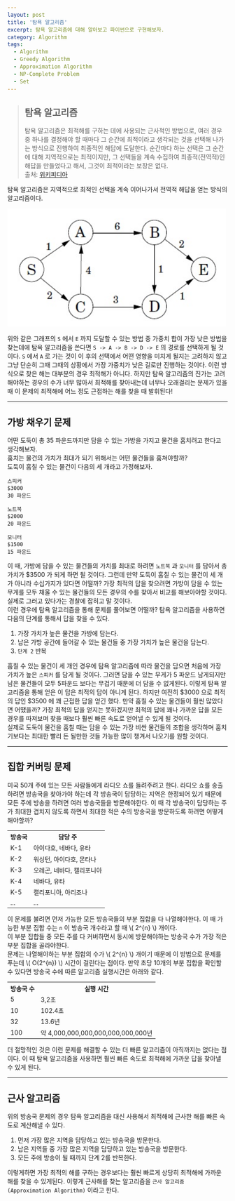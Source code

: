 ```yaml
---
layout: post
title: '탐욕 알고리즘'
excerpt: 탐욕 알고리즘에 대해 알아보고 파이썬으로 구현해보자.
category: Algorithm
tags:
  - Algorithm
  - Greedy Algorithm
  - Approximation Algorithm
  - NP-Complete Problem
  - Set
---
```


> ## 탐욕 알고리즘
> 탐욕 알고리즘은 최적해를 구하는 데에 사용되는 근사적인 방법으로, 여러 경우 중 하나를 결정해야 할 때마다 그 순간에 최적이라고 생각되는 것을 선택해 나가는 방식으로 진행하여 최종적인 해답에 도달한다. 순간마다 하는 선택은 그 순간에 대해 지역적으로는 최적이지만, 그 선택들을 계속 수집하여 최종적(전역적)인 해답을 만들었다고 해서, 그것이 최적이라는 보장은 없다.  
> 출처: [위키피디아](https://ko.wikipedia.org/wiki/%ED%83%90%EC%9A%95_%EC%95%8C%EA%B3%A0%EB%A6%AC%EC%A6%98)

탐욕 알고리즘은 지역적으로 최적인 선택을 계속 이어나가서 전역적 해답을 얻는 방식의 알고리즘이다.  

<img src="/img/algorithm/graph-ex.png" style="width: 500px">

위와 같은 그래프의 `S` 에서 `E` 까지 도달할 수 있는 방법 중 가중치 합이 가장 낮은 방법을 찾는데에 탐욕 알고리즘을 쓴다면 `S -> A -> B -> D -> E` 의 경로를 선택하게 될 것이다. `S` 에서 `A` 로 가는 것이 이 후의 선택에서 어떤 영향을 미치게 될지는 고려하지 않고 그냥 단순히 그때 그때의 상황에서 가장 가중치가 낮은 길로만 진행하는 것이다. 이런 방식으로 찾은 해는 대부분의 경우 최적해가 아니다. 하지만 탐욕 알고리즘의 진가는 고려해야하는 경우의 수가 너무 많아서 최적해를 찾아내는데 너무나 오래걸리는 문제가 있을 때 이 문제의 최적해에 어느 정도 근접하는 해를 찾을 때 발휘된다!

- - -

## 가방 채우기 문제

어떤 도둑이 총 35 파운드까지만 담을 수 있는 가방을 가지고 물건을 훔치려고 한다고 생각해보자.  
훔치는 물건의 가치가 최대가 되기 위해서는 어떤 물건들을 훔쳐야할까?  
도둑이 훔칠 수 있는 물건이 다음의 세 개라고 가정해보자.  

```
스피커
$3000
30 파운드
```

```
노트북
$2000
20 파운드
```

```
모니터
$1500
15 파운드
```

이 때, 가방에 담을 수 있는 물건들의 가치를 최대로 하려면 `노트북` 과 `모니터` 를  담아서 총 가치가 $3500 가 되게 하면 될 것이다. 그런데 만약 도둑이 훔칠 수 있는 물건이 세 개가 아니라 수십가지가 있다면 어떨까? 가장 최적의 답을 찾으려면 가방이 담을 수 있는 무게를 모두 채울 수 있는 물건들의 모든 경우의 수를 찾아서 비교를 해보아야할 것이다. 실제로 그러고 있다가는 경찰에 잡히고 말 것이다.  
이런 경우에 탐욕 알고리즘을 통해 문제를 풀어보면 어떨까? 탐욕 알고리즘을 사용하면 다음의 단계를 통해서 답을 찾을 수 있다.  

1. 가장 가치가 높은 물건을 가방에 담는다.
2. 남은 가방 공간에 들어갈 수 있는 물건들 중 가장 가치가 높은 물건을 담는다.
3. `단계 2` 반복

훔칠 수 있는 물건이 세 개인 경우에 탐욕 알고리즘에 따라 물건을 담으면 처음에 가장 가치가 높은 `스피커` 를 담게 될 것이다. 그러면 담을 수 있는 무게가 5 파운드 남게되지만 남은 물건들이 모두 5파운드 보다는 무겁기 때문에 더 담을 수 없게된다. 이렇게 탐욕 알고리즘을 통해 얻은 이 답은 최적의 답이 아니게 된다. 하지만 여전히 $3000 으로 최적의 답인 $3500 에 꽤 근접한 답을 얻긴 했다. 만약 훔칠 수 있는 물건들이 훨씬 많았다면 어땠을까? 가장 최적의 답을 얻지는 못하겠지만 최적의 답에 꽤나 가까운 답을 모든 경우를 따져보며 찾을 때보다 훨씬 빠른 속도로 얻어낼 수 있게 될 것이다.  
실제로 도둑이 물건을 훔칠 때는 담을 수 있는 가장 비싼 물건들의 조합을 생각하며 훔치기보다는 최대한 빨리 돈 될만한 것들 가능한 많이 챙겨서 나오기를 원할 것이다.

- - -

## 집합 커버링 문제

미국 50개 주에 있는 모든 사람들에게 라디오 쇼를 들려주려고 한다. 라디오 쇼를 송출하려면 방송국을 찾아가야 하는데 각 방송국이 담당하는 지역은 한정되어 있기 때문에 모든 주에 방송을 하려면 여러 방송국들을 방문해야한다. 이 때 각 방송국이 담당하는 주가 최대한 겹치지 않도록 하면서 최대한 적은 수의 방송국을 방문하도록 하려면 어떻게 해야할까?  
<table class="table table-striped table-bordered">
    <tbody>
        <tr>
            <th>방송국</th>
            <th>담당 주</th>
        </tr>
        <tr>
            <td>K-1</td>
            <td>아이다호, 네바다, 유타</td>
        </tr>
        <tr>
            <td>K-2</td>
            <td>워싱턴, 아이다호, 몬타나</td>
        </tr>
        <tr>
            <td>K-3</td>
            <td>오레곤, 네바다, 캘리포니아</td>
        </tr>
        <tr>
            <td>K-4</td>
            <td>네바다, 유타</td>
        </tr>
        <tr>
            <td>K-5</td>
            <td>캘리포니아, 아리조나</td>
        </tr>
        <tr>
            <td>...</td>
            <td>...</td>
        </tr>
    </tbody>
</table>

이 문제를 불려면 먼저 가능한 모든 방송국들의 부분 집합을 다 나열해야한다. 이 때 가능한 부분 집합 수는 `n` 이 방송국 개수라고 할 때 \\( 2^{n} \\) 개이다.  
이 부분 집합들 중 모든 주를 다 커버하면서 동시에 방문해야하는 방송국 수가 가장 적은 부분 집합을 골라야한다.  
문제는 나열해야하는 부분 집합의 수가 \\( 2^{n} \\) 개이기 때문에 이 방법으로 문제를 푸는데 \\( O(2^{n}) \\) 시간이 걸린다는 점이다. 만약 초당 10개의 부분 집합을 확인할 수 있다면 방송국 수에 따른 알고리즘 실행시간은 아래와 같다.

<table class="table table-striped table-bordered">
    <tbody>
        <tr>
            <th>방송국 수</th>
            <th>실행 시간</th>
        </tr>
        <tr>
            <td>5</td>
            <td>3,2초</td>
        </tr>
        <tr>
            <td>10</td>
            <td>102.4초</td>
        </tr>
        <tr>
            <td>32</td>
            <td>13.6년</td>
        </tr>
        <tr>
            <td>100</td>
            <td>약 4,000,000,000,000,000,000,000년</td>
        </tr>
    </tbody>
</table>

더 절망적인 것은 이런 문제를 해결할 수 있는 더 빠른 알고리즘이 아직까지는 없다는 점이다. 이 때 탐욕 알고리즘을 사용하면 훨씬 빠른 속도로 최적해에 가까운 답을 찾아낼 수 있게 된다.  

- - -

## 근사 알고리즘

위의 방송국 문제의 경우 탐욕 알고리즘을 대신 사용해서 최적해에 근사한 해를 빠른 속도로 계산해낼 수 있다.  

1. 먼저 가장 많은 지역을 담당하고 있는 방송국을 방문한다.
2. 남은 지역들 중 가장 많은 지역을 담당하고 있는 방송국을 방문한다.
3. 모든 주에 방송이 될 때까지 단계 2를 반복한다.  

이렇게하면 가장 최적의 해를 구하는 경우보다는 훨씬 빠르게 상당히 최적해에 가까운 해를 찾을 수 있게된다. 이렇게 근사해를 찾는 알고리즘을 `근사 알고리즘 (Approximation Algorithm)` 이라고 한다. 